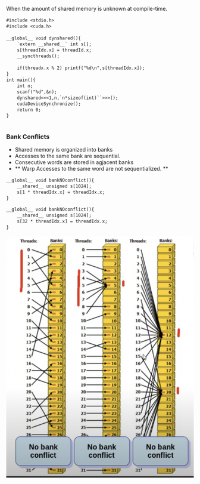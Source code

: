 When the amount of shared memory is unknown at compile-time.
```
#include <stdio.h>
#include <cuda.h>

__global__ void dynshared(){
    `extern __shared__` int s[];
    s[threadIdx.x] = threadId.x;
    __syncthreads();

    if(threadx.x % 2) printf("%d\n",s[threadIdx.x]);
}
int main(){
    int n;
    scanf("%d",&n);
    dynshared<<<1,n,`n*sizeof(int)``>>>();
    cudaDeviceSynchronize();
    return 0;
}


```
### Bank Conflicts
- Shared memory is organized into banks
- Accesses to the same bank are sequential.
- Consecutive words are stored in agjacent banks
- ** Warp Accesses to the same word are not sequentialized. **
```
__global__ void bankNOconflict(){
    __shared__ unsigned s[1024];
    s[1 * threadIdx.x] = threadIdx.x;
}

```

```
__global__ void bankNOconflict(){
    __shared__ unsigned s[1024];
    s[32 * threadIdx.x] = threadIdx.x;
}

```

![Bank Confilct](BankConfilct.png)

